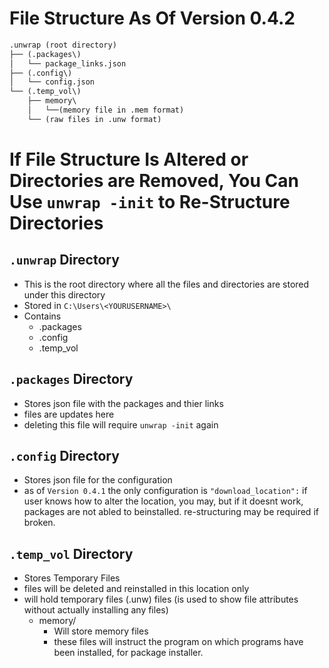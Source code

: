 # File Structure As Of Version 0.4.2
```txt
.unwrap (root directory)
├── (.packages\)
│   └── package_links.json
├── (.config\)
│   └── config.json
└── (.temp_vol\)
    ├── memory\
    │   └──(memory file in .mem format)
    └── (raw files in .unw format)
```
# If File Structure Is Altered or Directories are Removed, You Can Use `unwrap -init` to Re-Structure Directories

## `.unwrap` Directory
- This is the root directory where all the files and directories are stored under this directory
- Stored in `C:\Users\<YOURUSERNAME>\`
- Contains 
    * .packages
    * .config
    * .temp_vol
## `.packages` Directory
- Stores json file with the packages and thier links
- files are updates here
- deleting this file will require `unwrap -init` again
## `.config` Directory
- Stores json file for the configuration
- as of `Version 0.4.1` the only configuration is `"download_location":` if user knows how to alter the location, you may, but if it doesnt work, packages are not abled to beinstalled. re-structuring may be required if broken.
## `.temp_vol` Directory
- Stores Temporary Files
- files will be deleted and reinstalled in this location only
- will hold temporary files (.unw) files (is used to show file attributes without actually installing any files)
    * memory/
        * Will store memory files
        * these files will instruct the program on which programs have been installed, for package installer.
    
